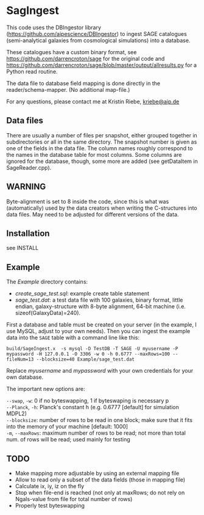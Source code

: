 SagIngest
================

This code uses the DBIngestor library (https://github.com/aipescience/DBIngestor) to ingest SAGE catalogues (semi-analytical galaxies from cosmological simulations) into a database.

These catalogues have a custom binary format, see https://github.com/darrencroton/sage for the original code and https://github.com/darrencroton/sage/blob/master/output/allresults.py for a Python read routine.

The data file to database field mapping is done directly in the reader/schema-mapper. (No additional map-file.)

For any questions, please contact me at
Kristin Riebe, kriebe@aip.de


Data files
-----------
There are usually a number of files per snapshot, either grouped together in subdirectories or all in the same directory. The snapshot number is given as one of the fields in the data file.
The column names roughly correspond to the names in the database table for most columns. Some columns are ignored for the database, though, some more are added (see getDataItem in SageReader.cpp).

WARNING
---------
Byte-alignment is set to 8 inside the code, since this is what was (automatically) used by the data creators when writing the C-structures into data files. May need to be adjusted for different versions of the data. 

Installation
--------------
see INSTALL

Example
--------
The *Example* directory contains:

* *create_sage_test.sql*: example create table statement  
* *sage_test.dat*: a test data file with 100 galaxies, binary format, little endian, galaxy-structure with 8-byte alignment, 64-bit machine (i.e. sizeof(GalaxyData)=240).

First a database and table must be created on your server (in the example, I use MySQL, adjust to your own needs). Then you can ingest the example data into the `SAGE` table with a command line like this: 

```
build/SageIngest.x  -s mysql -D TestDB -T SAGE -U myusername -P mypassword -H 127.0.0.1 -O 3306 -w 0 -h 0.6777 --maxRows=100 --fileNum=13 --blocksize=40 Example/sage_test.dat
```

Replace *myusername* and *mypassword* with your own credentials for your own database. 

The important new options are:  

`--swap`, `-w`: 0 if no byteswapping, 1 if byteswaping is necessary  p  
`--Planck`, `-h`: Planck's constant h (e.g. 0.6777 [default] for simulation MDPL2)  
`--blocksize`: number of rows to be read in one block; make sure that it fits into the memory of your machine [default: 1000]  
`-m`, `--maxRows`: maximum number of rows to be read; not more than total num. 
of rows will be read; used mainly for testing  



TODO
-----
* Make mapping more adjustable by using an external mapping file
* Allow to read only a subset of the data fields (those in mapping file)
* Calculate ix, iy, iz on the fly
* Stop when file-end is reached (not only at maxRows; do not rely on Ngals-value from file for total number of rows)
* Properly test byteswapping


